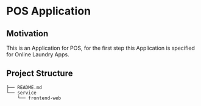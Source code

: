 # POS Application

## Motivation
This is an Application for POS, for the first step this Application is specified for Online Laundry Apps.

## Project Structure

```
├── README.md
└── service
    └── frontend-web
```